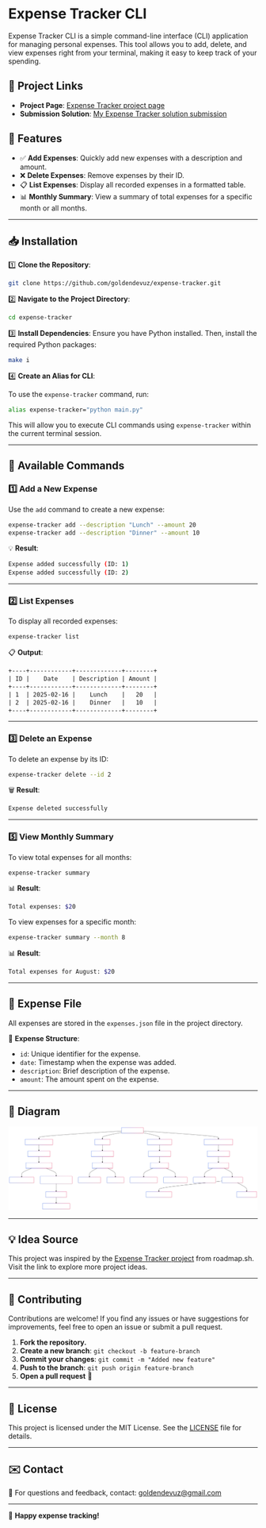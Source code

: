 # Expense Tracker CLI

Expense Tracker CLI is a simple command-line interface (CLI) application for managing personal expenses. This tool allows you to add, delete, and view expenses right from your terminal, making it easy to keep track of your spending.

## 🔗 Project Links

- **Project Page**: [Expense Tracker project page](https://roadmap.sh/projects/expense-tracker)
- **Submission Solution**: [My Expense Tracker solution submission](https://roadmap.sh/projects/expense-tracker/solutions?u=6740b9f45434bf319a47ee77)

## 🚀 Features

- ✅ **Add Expenses**: Quickly add new expenses with a description and amount.
- ❌ **Delete Expenses**: Remove expenses by their ID.
- 📋 **List Expenses**: Display all recorded expenses in a formatted table.
- 📊 **Monthly Summary**: View a summary of total expenses for a specific month or all months.

---

## 📥 Installation

1️⃣ **Clone the Repository**:
```bash
git clone https://github.com/goldendevuz/expense-tracker.git
```

2️⃣ **Navigate to the Project Directory**:
```bash
cd expense-tracker
```

3️⃣ **Install Dependencies**:
Ensure you have Python installed. Then, install the required Python packages:
```bash
make i
```

4️⃣ **Create an Alias for CLI**:

To use the `expense-tracker` command, run:
```bash
alias expense-tracker="python main.py"
```

This will allow you to execute CLI commands using `expense-tracker` within the current terminal session.

---

## 📌 Available Commands

### 1️⃣ Add a New Expense

Use the `add` command to create a new expense:

```bash
expense-tracker add --description "Lunch" --amount 20
expense-tracker add --description "Dinner" --amount 10
```

💡 **Result**:
```bash
Expense added successfully (ID: 1)
Expense added successfully (ID: 2)
```

---

### 2️⃣ List Expenses

To display all recorded expenses:
```bash
expense-tracker list
```

📋 **Output**:
```
+----+------------+-------------+--------+
| ID |    Date    | Description | Amount |
+----+------------+-------------+--------+
| 1  | 2025-02-16 |    Lunch    |   20   |
| 2  | 2025-02-16 |    Dinner   |   10   |
+----+------------+-------------+--------+
```

---

### 3️⃣ Delete an Expense

To delete an expense by its ID:
```bash
expense-tracker delete --id 2
```

🗑️ **Result**:
```bash
Expense deleted successfully
```

---
### 5️⃣ View Monthly Summary

To view total expenses for all months:
```bash
expense-tracker summary
```

📊 **Result**:
```bash
Total expenses: $20
```

To view expenses for a specific month:
```bash
expense-tracker summary --month 8
```

📊 **Result**:
```bash
Total expenses for August: $20
```

---

## 📂 Expense File

All expenses are stored in the `expenses.json` file in the project directory.

📑 **Expense Structure**:
- `id`: Unique identifier for the expense.
- `date`: Timestamp when the expense was added.
- `description`: Brief description of the expense.
- `amount`: The amount spent on the expense.

---

## 📌 Diagram

![Expense Tracker Diagram](./ExpenseTracker.svg)

---

## 💡 Idea Source

This project was inspired by the [Expense Tracker project](https://roadmap.sh/projects/expense-tracker) from roadmap.sh. Visit the link to explore more project ideas.

---

## 🤝 Contributing

Contributions are welcome! If you find any issues or have suggestions for improvements, feel free to open an issue or submit a pull request.

1. **Fork the repository.**
2. **Create a new branch**: `git checkout -b feature-branch`
3. **Commit your changes**: `git commit -m "Added new feature"`
4. **Push to the branch**: `git push origin feature-branch`
5. **Open a pull request** 🎉

---

## 📜 License

This project is licensed under the MIT License. See the [LICENSE](LICENSE) file for details.

---

## ✉️ Contact

📧 For questions and feedback, contact: [goldendevuz@gmail.com](mailto:goldendevuz@gmail.com)

---

🚀 **Happy expense tracking!**